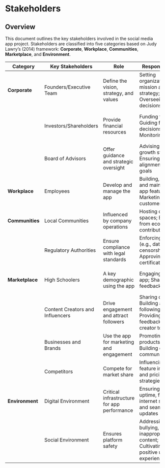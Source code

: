 # Stakeholders  

## Overview  
This document outlines the key stakeholders involved in the social media app project. Stakeholders are classified into five categories based on Judy Lawry’s (2014) framework: **Corporate**, **Workplace**, **Communities**, **Marketplace**, and **Environment**.  

| **Category**           | **Key Stakeholders**               | **Role**                                                                | **Responsibilities**                                                                                             | **Impact**                                                                   | **Qualifications**                                                 |
|-------------------------|------------------------------------|------------------------------------------------------------------------|-----------------------------------------------------------------------------------------------------------------|------------------------------------------------------------------------------|--------------------------------------------------------------------|
| **Corporate**           | Founders/Executive Team           | Define the vision, strategy, and values                                 | Setting organizational mission and strategy; Overseeing major decisions                                         | High - Decisions define business direction                                   | Strong leadership and strategic thinking                            |
|                         | Investors/Shareholders            | Provide financial resources                                             | Funding the app; Guiding financial decisions; Monitoring ROI                                                   | High - Critical for financial viability                                      | Financial expertise; experience in startup investments              |
|                         | Board of Advisors                 | Offer guidance and strategic oversight                                  | Advising on growth strategies; Ensuring alignment with goals                                                   | Medium - Influences long-term decisions                                      | Expertise in business growth and innovation                         |
| **Workplace**           | Employees                         | Develop and manage the app                                              | Building, testing, and maintaining app features; Marketing and customer support                                 | High - Key contributors to product success                                   | Technical and operational expertise                                 |
| **Communities**         | Local Communities                 | Influenced by company operations                                        | Hosting office spaces; Benefiting from economic contributions                                                  | Medium - Affects public perception of the company                            | Understanding of local needs                                         |
|                         | Regulatory Authorities            | Ensure compliance with legal standards                                  | Enforcing laws (e.g., data privacy, censorship); Approving certifications                                       | High - Legal compliance is mandatory                                         | Expertise in relevant regulations                                    |
| **Marketplace**         | High Schoolers                    | A key demographic using the app                                         | Engaging with the app; Sharing feedback                                                                         | High - Significant user base for adoption                                   | Familiarity with social media                                        |
|                         | Content Creators and Influencers  | Drive engagement and attract followers                                  | Sharing content; Building a following; Providing feedback on creator tools                                      | High - Influence app popularity and growth                                  | Social media expertise; established following                       |
|                         | Businesses and Brands             | Use the app for marketing and engagement                                | Promoting products/services; Building customer communities                                                     | High - Affects revenue potential                                             | Marketing expertise; audience engagement                             |
|                         | Competitors                       | Compete for market share                                                | Influencing feature innovation and pricing strategies                                                          | Medium - Drives differentiation                                              | Strong market presence                                               |
| **Environment**         | Digital Environment               | Critical infrastructure for app performance                             | Ensuring server uptime, fast internet speeds, and seamless updates                                              | High - Affects user retention and satisfaction                               | Expertise in IT infrastructure                                       |
|                         | Social Environment                | Ensures platform safety                                                 | Addressing spam, bullying, and inappropriate content; Cultivating a positive user experience                    | High - Builds trust and engagement                                           | Proficiency in content moderation and policy enforcement             |  
